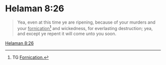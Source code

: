 # Helaman 8:26

> Yea, even at this time ye are ripening, because of your murders and your <u>fornication</u>[^a] and wickedness, for everlasting destruction; yea, and except ye repent it will come unto you soon.

[Helaman 8:26](https://www.churchofjesuschrist.org/study/scriptures/bofm/hel/8?lang=eng&id=p26#p26)


[^a]: TG [Fornication.](https://www.churchofjesuschrist.org/study/scriptures/tg/fornication?lang=eng)
